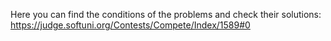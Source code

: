 Here you can find the conditions of the problems and check their solutions:
https://judge.softuni.org/Contests/Compete/Index/1589#0